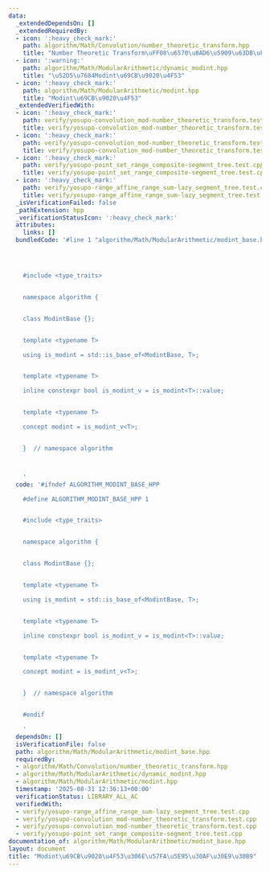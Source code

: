 ```yaml
---
data:
  _extendedDependsOn: []
  _extendedRequiredBy:
  - icon: ':heavy_check_mark:'
    path: algorithm/Math/Convolution/number_theoretic_transform.hpp
    title: "Number Theoretic Transform\uFF08\u6570\u8AD6\u5909\u63DB\uFF09"
  - icon: ':warning:'
    path: algorithm/Math/ModularArithmetic/dynamic_modint.hpp
    title: "\u52D5\u7684Modint\u69CB\u9020\u4F53"
  - icon: ':heavy_check_mark:'
    path: algorithm/Math/ModularArithmetic/modint.hpp
    title: "Modint\u69CB\u9020\u4F53"
  _extendedVerifiedWith:
  - icon: ':heavy_check_mark:'
    path: verify/yosupo-convolution_mod-number_theoretic_transform.test.cpp
    title: verify/yosupo-convolution_mod-number_theoretic_transform.test.cpp
  - icon: ':heavy_check_mark:'
    path: verify/yosupo-convolution_mod-number_theoretic_transform.test.cpp
    title: verify/yosupo-convolution_mod-number_theoretic_transform.test.cpp
  - icon: ':heavy_check_mark:'
    path: verify/yosupo-point_set_range_composite-segment_tree.test.cpp
    title: verify/yosupo-point_set_range_composite-segment_tree.test.cpp
  - icon: ':heavy_check_mark:'
    path: verify/yosupo-range_affine_range_sum-lazy_segment_tree.test.cpp
    title: verify/yosupo-range_affine_range_sum-lazy_segment_tree.test.cpp
  _isVerificationFailed: false
  _pathExtension: hpp
  _verificationStatusIcon: ':heavy_check_mark:'
  attributes:
    links: []
  bundledCode: '#line 1 "algorithm/Math/ModularArithmetic/modint_base.hpp"




    #include <type_traits>


    namespace algorithm {


    class ModintBase {};


    template <typename T>

    using is_modint = std::is_base_of<ModintBase, T>;


    template <typename T>

    inline constexpr bool is_modint_v = is_modint<T>::value;


    template <typename T>

    concept modint = is_modint_v<T>;


    }  // namespace algorithm



    '
  code: '#ifndef ALGORITHM_MODINT_BASE_HPP

    #define ALGORITHM_MODINT_BASE_HPP 1


    #include <type_traits>


    namespace algorithm {


    class ModintBase {};


    template <typename T>

    using is_modint = std::is_base_of<ModintBase, T>;


    template <typename T>

    inline constexpr bool is_modint_v = is_modint<T>::value;


    template <typename T>

    concept modint = is_modint_v<T>;


    }  // namespace algorithm


    #endif

    '
  dependsOn: []
  isVerificationFile: false
  path: algorithm/Math/ModularArithmetic/modint_base.hpp
  requiredBy:
  - algorithm/Math/Convolution/number_theoretic_transform.hpp
  - algorithm/Math/ModularArithmetic/dynamic_modint.hpp
  - algorithm/Math/ModularArithmetic/modint.hpp
  timestamp: '2025-08-31 12:36:13+00:00'
  verificationStatus: LIBRARY_ALL_AC
  verifiedWith:
  - verify/yosupo-range_affine_range_sum-lazy_segment_tree.test.cpp
  - verify/yosupo-convolution_mod-number_theoretic_transform.test.cpp
  - verify/yosupo-convolution_mod-number_theoretic_transform.test.cpp
  - verify/yosupo-point_set_range_composite-segment_tree.test.cpp
documentation_of: algorithm/Math/ModularArithmetic/modint_base.hpp
layout: document
title: "Modint\u69CB\u9020\u4F53\u306E\u57FA\u5E95\u30AF\u30E9\u30B9"
---
```

